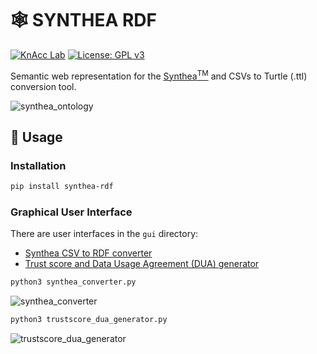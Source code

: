 # 🕸️ SYNTHEA RDF
[![KnAcc Lab](https://tinyurl.com/knacclogo)](https://knacc.umbc.edu/) [![License: GPL v3](https://img.shields.io/badge/License-GPLv3-blue.svg)](./LICENSE)

Semantic web representation for the [Synthea<sup>TM</sup>](https://github.com/synthetichealth/synthea) and CSVs to Turtle (.ttl) conversion tool.

![synthea_ontology](synthea_ontology/synthea_ontology.png)

## :hammer: Usage
### Installation
```bash
pip install synthea-rdf
```

### Graphical User Interface
There are user interfaces in the `gui` directory:
- [Synthea CSV to RDF converter](gui/synthea_converter.py)
- [Trust score and Data Usage Agreement (DUA) generator](gui/trustscore_dua_generator.py)

```bash
python3 synthea_converter.py
```
![synthea_converter](synthea_ontology/synthea_converter.png)

```bash
python3 trustscore_dua_generator.py
```
![trustscore_dua_generator](synthea_ontology/trustscore_dua_generator.png)
